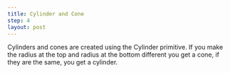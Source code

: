 ```yaml
---
title: Cylinder and Cone
step: 4
layout: post
---
```


Cylinders and cones are created using the Cylinder primitive. If you make the radius at the top and radius at the bottom different you get a cone, if they are the same, you get a cylinder.

<script src="https://gist.github.com/madhephaestus/b6ebfe4bb8210bb61c8a.js"></script>
